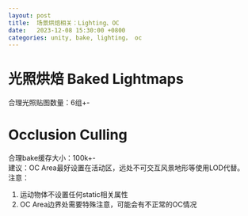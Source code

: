 ```yaml
---
layout: post
title:  场景烘焙相关：Lighting、OC
date:   2023-12-08 15:30:00 +0800
categories: unity, bake, lighting， oc
---
```

# 光照烘焙 Baked Lightmaps
合理光照贴图数量：6组+-

# Occlusion Culling
合理bake缓存大小：100k+-  
建议：OC Area最好设置在活动区，远处不可交互风景地形等使用LOD代替。  
注意：
1. 运动物体不设置任何static相关属性
2. OC Area边界处需要特殊注意，可能会有不正常的OC情况